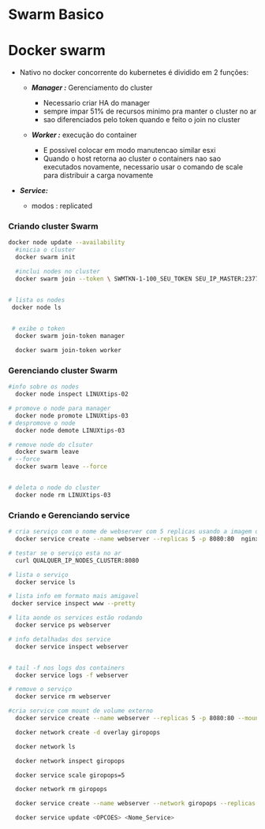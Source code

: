 # Swarm Basico



# Docker swarm

- Nativo no docker concorrente do kubernetes é dividido em 2 funções:
    - ***Manager :*** Gerenciamento do cluster
        - Necessario criar HA do manager 
        - sempre impar 51% de recursos minimo pra manter o cluster no ar 
        - sao diferenciados pelo token quando e feito o join no cluster
        

    - ***Worker :*** execução do container
        - E possivel colocar em modo manutencao similar esxi
        - Quando o host retorna ao cluster o containers nao sao executados novamente, necessario usar o comando de scale para distribuir a carga novamente

- ***Service:***
    - modos : 
        replicated



### Criando cluster Swarm

``` bash
docker node update --availability 
  #inicia o cluster 
  docker swarm init

  #inclui nodes no cluster
  docker swarm join --token \ SWMTKN-1-100_SEU_TOKEN SEU_IP_MASTER:2377


# lista os nodes 
 docker node ls

  
 # exibe o token
  docker swarm join-token manager

  docker swarm join-token worker

```
### Gerenciando cluster Swarm

```bash
#info sobre os nodes
  docker node inspect LINUXtips-02

# promove o node para manager
  docker node promote LINUXtips-03
# despromove o node
  docker node demote LINUXtips-03

# remove node do clsuter 
  docker swarm leave
# --force
  docker swarm leave --force


# deleta o node do cluster
  docker node rm LINUXtips-03
``` 

### Criando e Gerenciando service 

```bash
# cria serviço com o nome de webserver com 5 replicas usando a imagem do ngnix 
  docker service create --name webserver --replicas 5 -p 8080:80  nginx

# testar se o serviço esta no ar
  curl QUALQUER_IP_NODES_CLUSTER:8080

# lista o serviço
  docker service ls

# lista info em formato mais amigavel 
 docker service inspect www --pretty

# lita aonde os services estão rodando 
  docker service ps webserver

# info detalhadas dos service 
  docker service inspect webserver


# tail -f nos logs dos containers 
  docker service logs -f webserver

# remove o serviço
  docker service rm webserver

#cria service com mount de volume externo
  docker service create --name webserver --replicas 5 -p 8080:80 --mount type=volume,src=teste,dst=/app  nginx

  docker network create -d overlay giropops

  docker network ls

  docker network inspect giropops

  docker service scale giropops=5

  docker network rm giropops

  docker service create --name webserver --network giropops --replicas 5 -p 8080:80 --mount type=volume,src=teste,dst=/app  nginx

  docker service update <OPCOES> <Nome_Service> 
```

